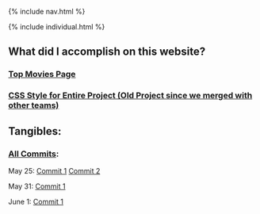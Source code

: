 
{% include nav.html %}

{% include individual.html %}

## What did I accomplish on this website?
### [Top Movies Page](https://github.com/AkhilNandhakumar/Guython/blob/main/templates/popcornpages/top.html)
### [CSS Style for Entire Project (Old Project since we merged with other teams)](https://github.com/PunarvasuS/PopcornCritics/blob/main/static/scss/layouts/layout1.scss)

## Tangibles:
### [All Commits](https://github.com/AkhilNandhakumar/Guython/commits?author=byronlu06): 
May 25:
[Commit 1](https://github.com/AkhilNandhakumar/Guython/commit/d45c1fed571baa8cd4c4b8288784f7e63021472c)
[Commit 2](https://github.com/AkhilNandhakumar/Guython/commit/bf7a6bc8f62cc6db6a2af70b033e390c71d3f2a9)

May 31:
[Commit 1](https://github.com/AkhilNandhakumar/Guython/commit/ee9f82dec0559fee785634c61ca280abe1730428)

June 1:
[Commit 1](https://github.com/AkhilNandhakumar/Guython/commit/89786836e4e1880a6ade6858b7650f80fdef5bcb)
